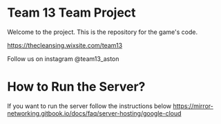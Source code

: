 # Team 13 Team Project
Welcome to the project.
This is the repository for the game's code.

https://thecleansing.wixsite.com/team13

Follow us on instagram @team13_aston

# How to Run the Server?

If you want to run the server follow the instructions below
https://mirror-networking.gitbook.io/docs/faq/server-hosting/google-cloud
